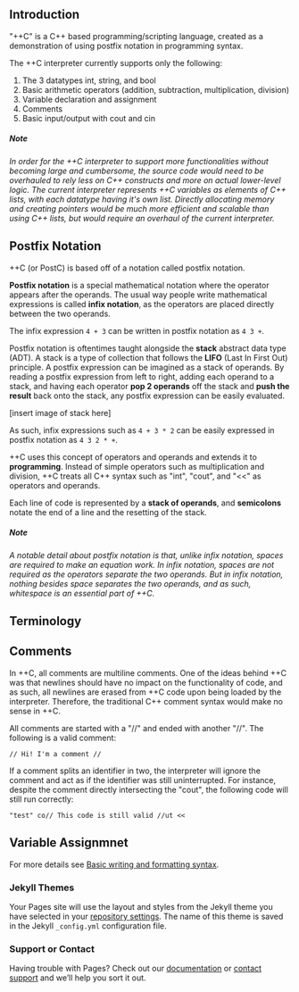 ## Introduction

"++C" is a C++ based programming/scripting language, created as a demonstration of using postfix notation in programming syntax. 

The ++C interpreter currently supports only the following:
1. The 3 datatypes int, string, and bool
2. Basic arithmetic operators (addition, subtraction, multiplication, division)
3. Variable declaration and assignment
4. Comments
5. Basic input/output with cout and cin

##### Note
_In order for the ++C interpreter to support more functionalities without becoming large and cumbersome, the source code would need to be overhauled to rely less on C++ constructs and more on actual lower-level logic. The current interpreter represents ++C variables as elements of C++ lists, with each datatype having it's own list. Directly allocating memory and creating pointers would be much more efficient and scalable than using C++ lists, but would require an overhaul of the current interpreter._

## Postfix Notation

++C (or PostC) is based off of a notation called postfix notation.

**Postfix notation** is a special mathematical notation where the operator appears after the operands. 
The usual way people write mathematical expressions is called **infix notation**, as the operators are placed directly between the two operands.

The infix expression `4 + 3` can be written in postfix notation as `4 3 +`. 

Postfix notation is oftentimes taught alongside the **stack** abstract data type (ADT). A stack is a type of collection that follows the **LIFO** (Last In First Out) principle. A postfix expression can be imagined as a stack of operands. By reading a postfix expression from left to right, adding each operand to a stack, and having each operator **pop 2 operands** off the stack and **push the result** back onto the stack, any postfix expression can be easily evaluated.

[insert image of stack here]

As such, infix expressions such as `4 + 3 * 2` can be easily expressed in postfix notation as `4 3 2 * +`.

++C uses this concept of operators and operands and extends it to **programming**. Instead of simple operators such as multiplication and division, ++C treats all C++ syntax such as "int", "cout", and "<<" as operators and operands.

Each line of code is represented by a **stack of operands**, and **semicolons** notate the end of a line and the resetting of the stack.


##### Note
_A notable detail about postfix notation is that, unlike infix notation, spaces are required to make an equation work. In infix notation, spaces are not required as the operators separate the two operands. But in infix notation, nothing besides space separates the two operands, and as such, whitespace is an essential part of ++C._

## Terminology


## Comments

In ++C, all comments are multiline comments. One of the ideas behind ++C was that newlines should have no impact on the functionality of code, and as such, all newlines are erased from ++C code upon being loaded by the interpreter. Therefore, the traditional C++ comment syntax would make no sense in ++C.

All comments are started with a "//" and ended with another "//". The following is a valid comment:

```
// Hi! I'm a comment //
```
If a comment splits an identifier in two, the interpreter will ignore the comment and act as if the identifier was still uninterrupted. For instance, despite the comment directly intersecting the "cout", the following code will still run correctly:
```
"test" co// This code is still valid //ut <<
```

## Variable Assignmnet

For more details see [Basic writing and formatting syntax](https://docs.github.com/en/github/writing-on-github/getting-started-with-writing-and-formatting-on-github/basic-writing-and-formatting-syntax).

### Jekyll Themes

Your Pages site will use the layout and styles from the Jekyll theme you have selected in your [repository settings](https://github.com/Hudson-Liu/postc.github.io/settings/pages). The name of this theme is saved in the Jekyll `_config.yml` configuration file.

### Support or Contact

Having trouble with Pages? Check out our [documentation](https://docs.github.com/categories/github-pages-basics/) or [contact support](https://support.github.com/contact) and we’ll help you sort it out.
